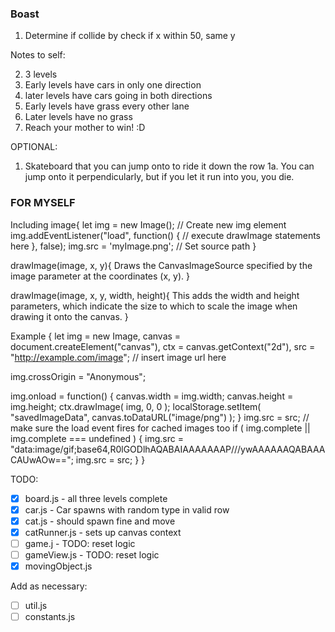 ### Boast
1. Determine if collide by check if x within 50, same y

Notes to self:

2. 3 levels
4. Early levels have cars in only one direction
5. later levels have cars going in both directions
6. Early levels have grass every other lane
7. Later levels have no grass
8. Reach your mother to win! :D

OPTIONAL:
1. Skateboard that you can jump onto to ride it down the row
1a. You can jump onto it perpendicularly, but if you let it run into you, you die.

### FOR MYSELF
Including image{
  let img = new Image();   // Create new img element
  img.addEventListener("load", function() {
    // execute drawImage statements here
    }, false);
    img.src = 'myImage.png'; // Set source path
}

drawImage(image, x, y){
  Draws the CanvasImageSource specified by the image parameter at the coordinates (x, y).
}

drawImage(image, x, y, width, height){
  This adds the width and height parameters, which indicate the size to which to scale the image when drawing it onto the canvas.
}

Example {
  let img = new Image,
    canvas = document.createElement("canvas"),
    ctx = canvas.getContext("2d"),
    src = "http://example.com/image"; // insert image url here

  img.crossOrigin = "Anonymous";

  img.onload = function() {
      canvas.width = img.width;
      canvas.height = img.height;
      ctx.drawImage( img, 0, 0 );
      localStorage.setItem( "savedImageData", canvas.toDataURL("image/png") );
  }
  img.src = src;
  // make sure the load event fires for cached images too
  if ( img.complete || img.complete === undefined ) {
      img.src = "data:image/gif;base64,R0lGODlhAQABAIAAAAAAAP///ywAAAAAAQABAAACAUwAOw==";
      img.src = src;
  }
}


TODO:
-[X] board.js - all three levels complete
-[X] car.js - Car spawns with random type in valid row
-[X] cat.js - should spawn fine and move
-[X] catRunner.js - sets up canvas context
-[ ] game.j - TODO: reset logic
-[ ] gameView.js - TODO: reset logic
-[X] movingObject.js

Add as necessary:
-[ ] util.js
-[ ] constants.js
